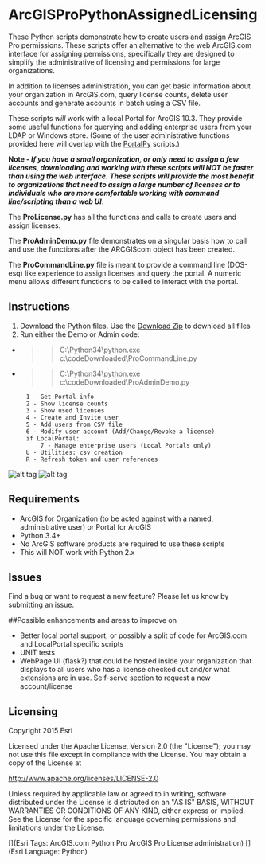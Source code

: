 # ArcGISProPythonAssignedLicensing
These Python scripts demonstrate how to create users and assign ArcGIS Pro permissions. These scripts offer an alternative to the web ArcGIS.com interface for assigning permissions, specifically they are designed to simplify the administrative of licensing and permissions for large organizations.

In addition to licenses administration, you can get basic information about your organization in ArcGIS.com, query license counts, delete user accounts and generate accounts in batch using a CSV file. 

These scripts *will* work with a local Portal for ArcGIS 10.3. They provide some useful functions for querying and adding enterprise users from your LDAP or Windows store. (Some of the user administrative functions provided here will overlap with the [PortalPy](https://github.com/Esri/portalpy) scripts.)

**Note - _If you have a small organization, or only need to assign a few licenses, downloading and working with these scripts will NOT be faster than using the web interface. These scripts will provide the most benefit to organizations that need to assign a large number of licenses or to individuals who are more comfortable working with command line/scripting than a web UI_**.

The **ProLicense.py** has all the functions and calls to create users and assign licenses.

The **ProAdminDemo.py** file demonstrates on a singular basis how to call and use the functions after the ARCGIScom object has been created.

The **ProCommandLine.py** file is meant to provide a command line (DOS-esq) like experience to assign licenses and query the portal. A numeric menu allows different functions to be called to interact with the portal.

## Instructions
1. Download the Python files. Use the [Download Zip](https://github.com/khibma/ArcGISProPythonAssignedLicensing/archive/master.zip) to download all files
2. Run either the Demo or Admin code:
  * >>C:\Python34\python.exe c:\codeDownloaded\ProCommandLine.py
  * >>C:\Python34\python.exe c:\codeDownloaded\ProAdminDemo.py

```
     1 - Get Portal info
     2 - Show license counts
     3 - Show used licenses
     4 - Create and Invite user
     5 - Add users from CSV file
     6 - Modify user account (Add/Change/Revoke a license)
     if LocalPortal:
         7 - Manage enterprise users (Local Portals only)
     U - Utilities: csv creation
     R - Refresh token and user references
```
![alt tag](https://cloud.githubusercontent.com/assets/2514926/5730877/08c1f702-9b4c-11e4-97eb-91ac5bcfca42.jpg)
![alt tag](https://cloud.githubusercontent.com/assets/2514926/5730878/09de5306-9b4c-11e4-80ed-492ec0e28058.jpg)
## Requirements
* ArcGIS for Organization (to be acted against with a named, administrative user) or Portal for ArcGIS
* Python 3.4+
* No ArcGIS software products are required to use these scripts
* This will NOT work with Python 2.x

## Issues

Find a bug or want to request a new feature?  Please let us know by submitting an issue.

##Possible enhancements and areas to improve on
* Better local portal support, or possibly a split of code for ArcGIS.com and LocalPortal specific scripts
* UNIT tests
* WebPage UI (flask?) that could be hosted inside your organization that displays to all users who has a license checked out and/or what extensions are in use. Self-serve section to request a new account/license

## Licensing
Copyright 2015 Esri

Licensed under the Apache License, Version 2.0 (the "License");
you may not use this file except in compliance with the License.
You may obtain a copy of the License at

   http://www.apache.org/licenses/LICENSE-2.0

Unless required by applicable law or agreed to in writing, software
distributed under the License is distributed on an "AS IS" BASIS,
WITHOUT WARRANTIES OR CONDITIONS OF ANY KIND, either express or implied.
See the License for the specific language governing permissions and
limitations under the License.

[](Esri Tags: ArcGIS.com Python Pro ArcGIS Pro License administration)
[](Esri Language: Python)​
